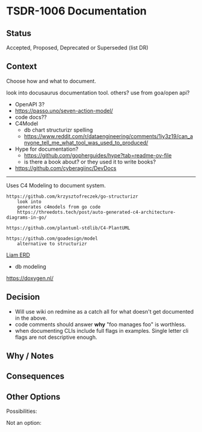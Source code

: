 # TSDR-1006 Documentation  

## Status

Accepted, Proposed, Deprecated or Superseded (list DR)

## Context

Choose how and what to document.

look into docusaurus
	documentation tool. others? use from goa/open api?

- OpenAPI 3?
- https://passo.uno/seven-action-model/
- code docs??
- C4Model
  - db chart structurizr spelling
  - https://www.reddit.com/r/dataengineering/comments/1iy3z19/can_anyone_tell_me_what_tool_was_used_to_produced/
- Hype for documentation?
  - https://github.com/gopherguides/hype?tab=readme-ov-file
  - is there a book about? or they used it to write books?
- https://github.com/cyberagiinc/DevDocs
------------

Uses C4 Modeling to document system. 

	
	https://github.com/krzysztofreczek/go-structurizr
		look into
		generates c4models from go code
		https://threedots.tech/post/auto-generated-c4-architecture-diagrams-in-go/
		
	https://github.com/plantuml-stdlib/C4-PlantUML
		
	https://github.com/goadesign/model
		alternative to structurizr

[Liam ERD](https://liambx.com/)
  - db modeling

https://doxygen.nl/

## Decision

- Will use wiki on redmine as a catch all for what doesn't get documented in the above.
- code comments should answer **why** "foo manages foo" is worthless.
- when documenting CLIs include full flags in examples. Single letter cli flags are not descriptive enough.

## Why / Notes



## Consequences



## Other Options

Possibilities:

Not an option:

